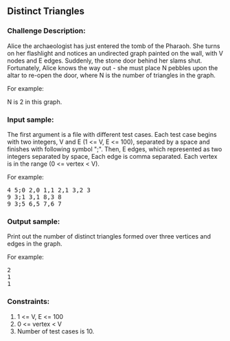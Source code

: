 <h2>Distinct Triangles</h2>

<h3>Challenge Description:</h3>

<p>
    Alice the archaeologist has just entered the tomb of the Pharaoh. She turns on her flashlight and notices an
    undirected graph painted on the wall, with V nodes and E edges. Suddenly, the stone door behind her slams shut.
    Fortunately, Alice knows the way out - she must place N pebbles upon the altar to re-open the door, where N is
    the number of triangles in the graph.
</p>

<p>For example:</p>

<p>
    N is 2 in this graph.
</p>

<h3>Input sample:</h3>

<p>
    The first argument is a file with different test cases. Each test case begins with two integers, V and E (1 &lt;= V, E &lt;= 100),
    separated by a space and finishes with following symbol &quot;;&quot;. Then, E edges, which represented as two integers separated
    by space, Each edge is comma separated. Each vertex is in the range (0 &lt;= vertex &lt; V).
</p>

<p>For example:</p>

<pre class="description-input-output">4 5;0 2,0 1,1 2,1 3,2 3
9 3;1 3,1 8,3 8
9 3;5 6,5 7,6 7</pre>

<h3>Output sample:</h3>

<p>Print out the number of distinct triangles formed over three vertices and edges in the graph.</p>

<p>For example:</p>

<pre class="description-input-output">2
1
1</pre>

<h3>Constraints:</h3>

<ol>
<li>1 &lt;= V, E &lt;= 100</li>
<li>0 &lt;= vertex &lt; V</li>
<li>Number of test cases is 10.</li>
</ol>